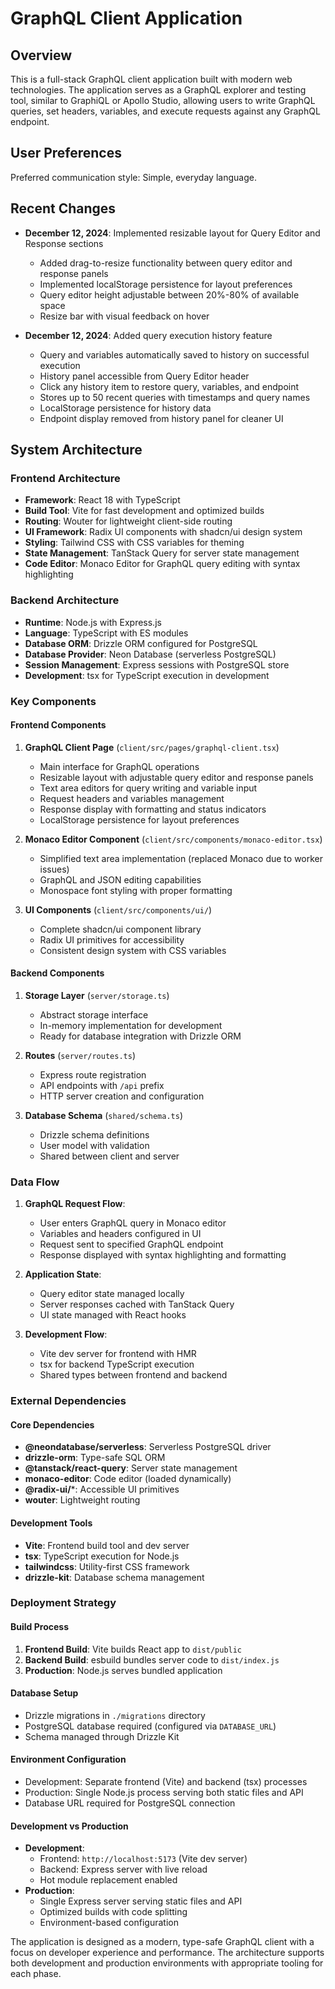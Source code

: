 # GraphQL Client Application

## Overview

This is a full-stack GraphQL client application built with modern web technologies. The application serves as a GraphQL explorer and testing tool, similar to GraphiQL or Apollo Studio, allowing users to write GraphQL queries, set headers, variables, and execute requests against any GraphQL endpoint.

## User Preferences

Preferred communication style: Simple, everyday language.

## Recent Changes

- **December 12, 2024**: Implemented resizable layout for Query Editor and Response sections
  - Added drag-to-resize functionality between query editor and response panels
  - Implemented localStorage persistence for layout preferences
  - Query editor height adjustable between 20%-80% of available space
  - Resize bar with visual feedback on hover

- **December 12, 2024**: Added query execution history feature
  - Query and variables automatically saved to history on successful execution
  - History panel accessible from Query Editor header
  - Click any history item to restore query, variables, and endpoint
  - Stores up to 50 recent queries with timestamps and query names
  - LocalStorage persistence for history data
  - Endpoint display removed from history panel for cleaner UI

## System Architecture

### Frontend Architecture
- **Framework**: React 18 with TypeScript
- **Build Tool**: Vite for fast development and optimized builds
- **Routing**: Wouter for lightweight client-side routing
- **UI Framework**: Radix UI components with shadcn/ui design system
- **Styling**: Tailwind CSS with CSS variables for theming
- **State Management**: TanStack Query for server state management
- **Code Editor**: Monaco Editor for GraphQL query editing with syntax highlighting

### Backend Architecture
- **Runtime**: Node.js with Express.js
- **Language**: TypeScript with ES modules
- **Database ORM**: Drizzle ORM configured for PostgreSQL
- **Database Provider**: Neon Database (serverless PostgreSQL)
- **Session Management**: Express sessions with PostgreSQL store
- **Development**: tsx for TypeScript execution in development

### Key Components

#### Frontend Components
1. **GraphQL Client Page** (`client/src/pages/graphql-client.tsx`)
   - Main interface for GraphQL operations
   - Resizable layout with adjustable query editor and response panels
   - Text area editors for query writing and variable input
   - Request headers and variables management
   - Response display with formatting and status indicators
   - LocalStorage persistence for layout preferences

2. **Monaco Editor Component** (`client/src/components/monaco-editor.tsx`)
   - Simplified text area implementation (replaced Monaco due to worker issues)
   - GraphQL and JSON editing capabilities
   - Monospace font styling with proper formatting

3. **UI Components** (`client/src/components/ui/`)
   - Complete shadcn/ui component library
   - Radix UI primitives for accessibility
   - Consistent design system with CSS variables

#### Backend Components
1. **Storage Layer** (`server/storage.ts`)
   - Abstract storage interface
   - In-memory implementation for development
   - Ready for database integration with Drizzle ORM

2. **Routes** (`server/routes.ts`)
   - Express route registration
   - API endpoints with `/api` prefix
   - HTTP server creation and configuration

3. **Database Schema** (`shared/schema.ts`)
   - Drizzle schema definitions
   - User model with validation
   - Shared between client and server

### Data Flow

1. **GraphQL Request Flow**:
   - User enters GraphQL query in Monaco editor
   - Variables and headers configured in UI
   - Request sent to specified GraphQL endpoint
   - Response displayed with syntax highlighting and formatting

2. **Application State**:
   - Query editor state managed locally
   - Server responses cached with TanStack Query
   - UI state managed with React hooks

3. **Development Flow**:
   - Vite dev server for frontend with HMR
   - tsx for backend TypeScript execution
   - Shared types between frontend and backend

### External Dependencies

#### Core Dependencies
- **@neondatabase/serverless**: Serverless PostgreSQL driver
- **drizzle-orm**: Type-safe SQL ORM
- **@tanstack/react-query**: Server state management
- **monaco-editor**: Code editor (loaded dynamically)
- **@radix-ui/***: Accessible UI primitives
- **wouter**: Lightweight routing

#### Development Tools
- **Vite**: Frontend build tool and dev server
- **tsx**: TypeScript execution for Node.js
- **tailwindcss**: Utility-first CSS framework
- **drizzle-kit**: Database schema management

### Deployment Strategy

#### Build Process
1. **Frontend Build**: Vite builds React app to `dist/public`
2. **Backend Build**: esbuild bundles server code to `dist/index.js`
3. **Production**: Node.js serves bundled application

#### Database Setup
- Drizzle migrations in `./migrations` directory
- PostgreSQL database required (configured via `DATABASE_URL`)
- Schema managed through Drizzle Kit

#### Environment Configuration
- Development: Separate frontend (Vite) and backend (tsx) processes
- Production: Single Node.js process serving both static files and API
- Database URL required for PostgreSQL connection

#### Development vs Production
- **Development**: 
  - Frontend: `http://localhost:5173` (Vite dev server)
  - Backend: Express server with live reload
  - Hot module replacement enabled
- **Production**:
  - Single Express server serving static files and API
  - Optimized builds with code splitting
  - Environment-based configuration

The application is designed as a modern, type-safe GraphQL client with a focus on developer experience and performance. The architecture supports both development and production environments with appropriate tooling for each phase.